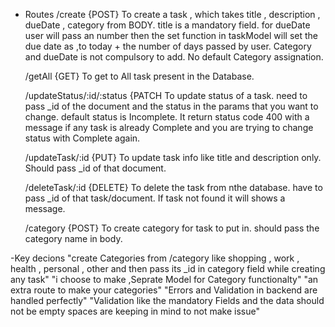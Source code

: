- Routes
    /create {POST}
        To create a task , which takes title , description , dueDate , category from BODY.
        title is a mandatory field.
        for dueDate user will pass an number then the set function in taskModel will set the due date as ,to today + the number of days passed by user. 
        Category and dueDate is not compulsory to add.
        No default Category assignation.

    /getAll {GET}
        To get to All task present in the Database.

    /updateStatus/:id/:status {PATCH
        To update status of a task.
        need to pass _id of the document and the status in the params that you want to change.
        default status is Incomplete.
        It return status code 400 with a message if any task is already Complete and you are trying to change status with Complete again.

    /updateTask/:id {PUT}
        To update task info like title and description only.
        Should pass _id of that document.
    
    /deleteTask/:id {DELETE}
        To delete the task from nthe database.
        have to pass _id of that task/document.
        If task not found it will shows a message.

    /category {POST}
        To create category for task to put in.
        should pass the category name in body.

-Key decions
"create Categories from /category like shopping , work , health , personal , other  and then pass its _id in category field while creating any task"
"i choose to make ,Seprate Model for Category functionalty"
"an extra route to make your categories"
"Errors and Validation in backend are handled perfectly"
"Validation like the mandatory Fields and the data should not be empty spaces are keeping in mind to not make issue"
    